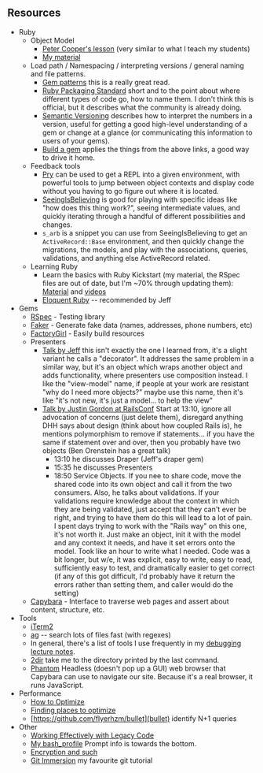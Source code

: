 Resources
---------

* Ruby
  * Object Model
    * [Peter Cooper's lesson](https://www.youtube.com/watch?v=by5fFOBhtPQ) (very similar to what I teach my students) 
    * [My material](https://github.com/JoshCheek/ruby-object-model)
  * Load path / Namespacing / interpreting versions / general naming and file patterns.
    * [Gem patterns](http://guides.rubygems.org/patterns/) this is a really great read.
    * [Ruby Packaging Standard](http://chneukirchen.github.io/rps/) short and to the point about where different types of code go, how to name them.
      I don't think this is official, but it describes what the community is already doing.
    * [Semantic Versioning](http://semver.org/) describes how to interpret the numbers in a version,
      useful for getting a good high-level understanding of a gem or change at a glance (or communicating this information to users of your gems).
    * [Build a gem](http://guides.rubygems.org/make-your-own-gem/) applies the things from the above links, a good way to drive it home.
  * Feedback tools
    * [Pry](http://pryrepl.org/screencasts.html) can be used to get a REPL into a given environment, with powerful tools to jump between object contexts
      and display code without you having to go figure out where it is located.
    * [SeeingIsBelieving](https://github.com/JoshCheek/seeing_is_believing) is good for playing with specific ideas like "how does this thing work?",
      seeing intermediate values, and quickly iterating through a handful of different possibilities and changes.
    * `s_arb` is a snippet you can use from SeeingIsBelieving to get an `ActiveRecord::Base` environment, and then quickly change the migrations,
      the models, and play with the associations, queries, validations, and anything else ActiveRecord related.
  * Learning Ruby
    * Learn the basics with Ruby Kickstart (my material, the RSpec files are out of date, but I'm ~70% through updating them): [Material](https://github.com/JoshCheek/ruby-kickstart) and [videos](https://vimeo.com/channels/844657)
    * [Eloquent Ruby](http://www.amazon.com/Eloquent-Ruby-Addison-Wesley-Professional/dp/0321584104) -- recommended by Jeff
* Gems
  * [RSpec](https://www.relishapp.com/rspec/) - Testing library
  * [Faker](https://github.com/stympy/faker) - Generate fake data (names, addresses, phone numbers, etc)
  * [FactoryGirl](https://github.com/thoughtbot/factory_girl/wiki) - Easily build resources
  * Presenters
    * [Talk by Jeff](http://confreaks.com/videos/2526-lsrc2011-blow-up-your-views) this isn't exactly the one I learned from, it's a slight variant he calls a "decorator". It addresses the same problem in a similar way, but it's an object which wraps another object and adds functionality, where presenters use composition instead. I like the "view-model" name, if people at your work are resistant "why do I need more objects?" maybe use this name, then it's like "it's not new, it's just a model... to help the view"
    * [Talk by Justin Gordon at RailsConf](https://www.youtube.com/watch?v=bHpVdOzrvkE) Start at 13:10, ignore all advocation of concerns (just delete them), disregard anything DHH says about design (think about how coupled Rails is), he mentions polymorphism to remove if statements... if you have the same if statement over and over, then you probably have two objects (Ben Orenstein has a great talk)
      * 13:10 he discusses Draper (Jeff's draper gem)
      * 15:35 he discusses Presenters
      * 18:50 Service Objects. If you nee to share code, move the shared code into its own object and call it from the two consumers. Also, he talks about validations. If your validations require knowledge about the context in which they are being validated, just accept that they can't ever be right, and trying to have them do this will lead to a lot of pain. I spent days trying to work with the "Rails way" on this one, it's not worth it. Just make an object, init it with the model and any context it needs, and have it set errors onto the model. Took like an hour to write what I needed. Code was a bit longer, but w/e, it was explicit, easy to write, easy to read, sufficiently easy to test, and dramatically easier to get correct (if any of this got difficult, I'd probably have it return the errors rather than setting them, and caller would do the setting)
  * [Capybara](https://github.com/jnicklas/capybara) - Interface to traverse web pages and assert about content, structure, etc.
* Tools
  * [iTerm2](http://iterm2.com/downloads.html)
  * [ag](https://github.com/ggreer/the_silver_searcher) -- search lots of files fast (with regexes)
  * In general, there's a list of tools I use frequently in my [debugging lecture notes](http://tutorials.jumpstartlab.com/topics/debugging/debugging.html#tools).
  * [2dir](https://github.com/JoshCheek/dotfiles/blob/eace0511ebe1351e7d6fca900eec7cfa6b884ed3/bash_profile#L70-89) take me to the directory printed by the last command.
  * [Phantom](http://phantomjs.org/) Headless (doesn't pop up a GUI) web browser that Capybara can use to navigate our site. Because it's a real browser, it runs JavaScript.
* Performance
  * [How to Optimize](http://tutorials.jumpstartlab.com/topics/performance/queries.html)
  * [Finding places to optimize](http://tutorials.jumpstartlab.com/topics/performance/measuring.html)
  * [https://github.com/flyerhzm/bullet](bullet) identify N+1 queries
* Other
  * [Working Effectively with Legacy Code](http://www.amazon.com/Working-Effectively-Legacy-Michael-Feathers/dp/0131177052)
  * [My bash_profile](https://github.com/JoshCheek/dotfiles/blob/master/bash_profile) Prompt info is towards the bottom.
  * [Encryption and such](https://www.youtube.com/watch?v=vgTtHV04xRI)
  * [Git Immersion](http://gitimmersion.com/) my favourite git tutorial